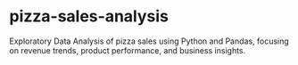 # pizza-sales-analysis
Exploratory Data Analysis of pizza sales using Python and Pandas, focusing on revenue trends, product performance, and business insights.
